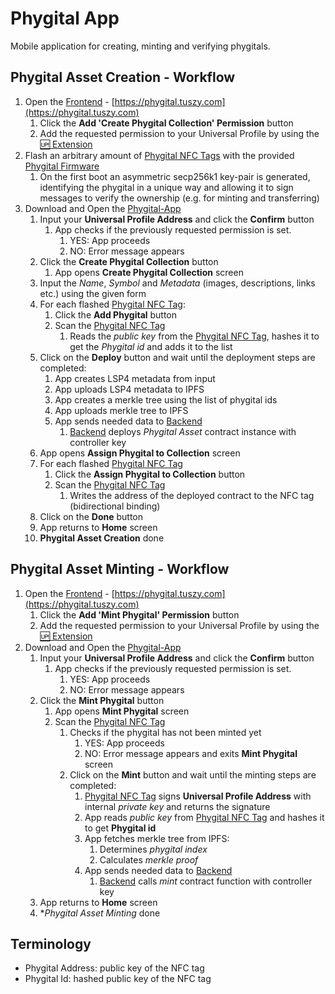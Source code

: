 # Phygital App

Mobile application for creating, minting and verifying phygitals.

## Phygital Asset Creation - Workflow

1. Open the [Frontend](https://github.com/Tuszy/phygital-frontend) - [https://phygital.tuszy.com](https://phygital.tuszy.com)
   1. Click the **Add 'Create Phygital Collection' Permission** button
   2. Add the requested permission to your Universal Profile by using the [🆙 Extension](https://docs.lukso.tech/install-up-browser-extension/)
2. Flash an arbitrary amount of [Phygital NFC Tags](https://github.com/Tuszy/phygital-nfc-tag) with the provided [Phygital Firmware](https://github.com/Tuszy/phygital-nfc-tag/tree/main/arduino-code)
   1. On the first boot an asymmetric secp256k1 key-pair is generated, identifying the phygital in a unique way and allowing it to sign messages to verify the ownership (e.g. for minting and transferring)
3. Download and Open the [Phygital-App](https://github.com/Tuszy/phygital-app)
   1. Input your **Universal Profile Address** and click the **Confirm** button
      1. App checks if the previously requested permission is set.
         1. YES: App proceeds
         2. NO: Error message appears
   2. Click the **Create Phygital Collection** button
      1. App opens **Create Phygital Collection** screen
   3. Input the *Name*, *Symbol* and *Metadata* (images, descriptions, links etc.) using the given form
   4. For each flashed [Phygital NFC Tag](https://github.com/Tuszy/phygital-nfc-tag):
      1. Click the **Add Phygital** button
      2. Scan the [Phygital NFC Tag](https://github.com/Tuszy/phygital-nfc-tag) 
         1. Reads the *public key* from the [Phygital NFC Tag](https://github.com/Tuszy/phygital-nfc-tag), hashes it to get the *Phygital id* and adds it to the list
   5. Click on the **Deploy** button and wait until the deployment steps are completed:
      1. App creates LSP4 metadata from input
      2. App uploads LSP4 metadata to IPFS
      3. App creates a merkle tree using the list of phygital ids
      4. App uploads merkle tree to IPFS
      5. App sends needed data to [Backend](https://github.com/Tuszy/phygital-backend) 
         1. [Backend](https://github.com/Tuszy/phygital-backend) deploys *Phygital Asset* contract instance with controller key
   6. App opens **Assign Phygital to Collection** screen 
   7. For each flashed [Phygital NFC Tag](https://github.com/Tuszy/phygital-nfc-tag)
      1. Click the **Assign Phygital to Collection** button
      2. Scan the [Phygital NFC Tag](https://github.com/Tuszy/phygital-nfc-tag) 
         1. Writes the address of the deployed contract to the NFC tag (bidirectional binding)
   8. Click on the **Done** button
   9. App returns to **Home** screen
   10. **Phygital Asset Creation** done



## Phygital Asset Minting - Workflow

1. Open the [Frontend](https://github.com/Tuszy/phygital-frontend) - [https://phygital.tuszy.com](https://phygital.tuszy.com)
   1. Click the **Add 'Mint Phygital' Permission** button
   2. Add the requested permission to your Universal Profile by using the [🆙 Extension](https://docs.lukso.tech/install-up-browser-extension/)
2. Download and Open the [Phygital-App](https://github.com/Tuszy/phygital-app)
   1. Input your **Universal Profile Address** and click the **Confirm** button
      1. App checks if the previously requested permission is set.
         1. YES: App proceeds
         2. NO: Error message appears
   2. Click the **Mint Phygital** button
      1. App opens **Mint Phygital** screen
      2. Scan the [Phygital NFC Tag](https://github.com/Tuszy/phygital-nfc-tag) 
         1. Checks if the phygital has not been minted yet
            1. YES: App proceeds
            2. NO: Error message appears and exits **Mint Phygital** screen
         2. Click on the **Mint** button and wait until the minting steps are completed:
            1. [Phygital NFC Tag](https://github.com/Tuszy/phygital-nfc-tag) signs **Universal Profile Address** with internal *private key* and returns the signature
            2. App reads *public key* from [Phygital NFC Tag](https://github.com/Tuszy/phygital-nfc-tag) and hashes it to get **Phygital id**
            3. App fetches merkle tree from IPFS:
               1. Determines *phygital index*
               2. Calculates *merkle proof*
            4. App sends needed data to [Backend](https://github.com/Tuszy/phygital-backend) 
               1. [Backend](https://github.com/Tuszy/phygital-backend)  calls *mint* contract function with controller key
   3. App returns to **Home** screen
   4. **Phygital Asset Minting* done
   

## Terminology
- Phygital Address: public key of the NFC tag
- Phygital Id: hashed public key of the NFC tag